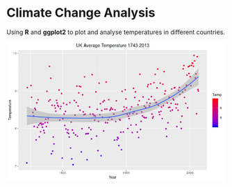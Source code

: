 # Climate Change Analysis

Using **R** and **ggplot2** to plot and analyse temperatures in different countries.


![alt text](https://raw.githubusercontent.com/nilsonsales/Climate-Change-Analysis/master/UK_plot.png)

